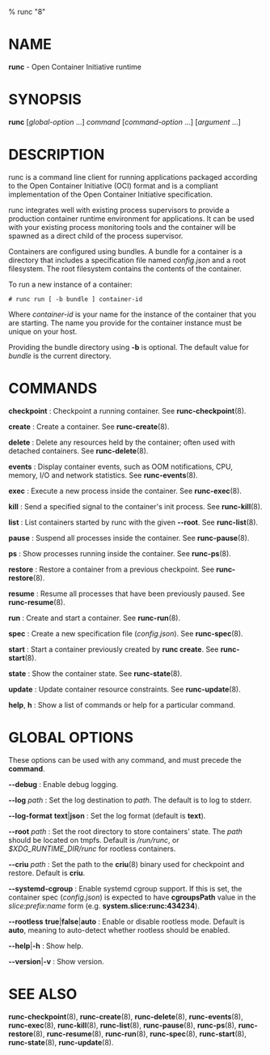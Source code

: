 % runc "8"

# NAME
**runc** - Open Container Initiative runtime

# SYNOPSIS

**runc** [_global-option_ ...] _command_ [_command-option_ ...] [_argument_ ...]

# DESCRIPTION
runc is a command line client for running applications packaged according to
the Open Container Initiative (OCI) format and is a compliant implementation of the
Open Container Initiative specification.

runc integrates well with existing process supervisors to provide a production
container runtime environment for applications. It can be used with your
existing process monitoring tools and the container will be spawned as a
direct child of the process supervisor.

Containers are configured using bundles. A bundle for a container is a directory
that includes a specification file named _config.json_ and a root filesystem.
The root filesystem contains the contents of the container.

To run a new instance of a container:

	# runc run [ -b bundle ] container-id

Where _container-id_ is your name for the instance of the container that you
are starting. The name you provide for the container instance must be unique on
your host.

Providing the bundle directory using **-b** is optional. The default
value for _bundle_ is the current directory.

# COMMANDS
**checkpoint**
: Checkpoint a running container. See **runc-checkpoint**(8).

**create**
: Create a container. See **runc-create**(8).

**delete**
: Delete any resources held by the container; often used with detached
containers. See **runc-delete**(8).

**events**
: Display container events, such as OOM notifications, CPU, memory, I/O and
network statistics. See **runc-events**(8).

**exec**
: Execute a new process inside the container. See **runc-exec**(8).

**kill**
: Send a specified signal to the container's init process. See
**runc-kill**(8).

**list**
: List containers started by runc with the given **--root**. See
**runc-list**(8).

**pause**
: Suspend all processes inside the container. See **runc-pause**(8).

**ps**
: Show processes running inside the container. See **runc-ps**(8).

**restore**
: Restore a container from a previous checkpoint. See **runc-restore**(8).

**resume**
: Resume all processes that have been previously paused. See **runc-resume**(8).

**run**
: Create and start a container. See **runc-run**(8).

**spec**
: Create a new specification file (_config.json_). See **runc-spec**(8).

**start**
: Start a container previously created by **runc create**. See **runc-start**(8).

**state**
: Show the container state. See **runc-state**(8).

**update**
: Update container resource constraints. See **runc-update**(8).

**help**, **h**
: Show a list of commands or help for a particular command.

# GLOBAL OPTIONS

These options can be used with any command, and must precede the **command**.

**--debug**
: Enable debug logging.

**--log** _path_
: Set the log destination to _path_. The default is to log to stderr.

**--log-format** **text**|**json**
: Set the log format (default is **text**).

**--root** _path_
: Set the root directory to store containers' state. The _path_ should be
located on tmpfs. Default is */run/runc*, or *$XDG_RUNTIME_DIR/runc* for
rootless containers.

**--criu** _path_
: Set the path to the **criu**(8) binary used for checkpoint and restore.
Default is **criu**.

**--systemd-cgroup**
: Enable systemd cgroup support. If this is set, the container spec
(_config.json_) is expected to have **cgroupsPath** value in the
*slice:prefix:name* form (e.g. **system.slice:runc:434234**).

**--rootless** **true**|**false**|**auto**
: Enable or disable rootless mode. Default is **auto**, meaning to auto-detect
whether rootless should be enabled.

**--help**|**-h**
: Show help.

**--version**|**-v**
: Show version.

# SEE ALSO

**runc-checkpoint**(8),
**runc-create**(8),
**runc-delete**(8),
**runc-events**(8),
**runc-exec**(8),
**runc-kill**(8),
**runc-list**(8),
**runc-pause**(8),
**runc-ps**(8),
**runc-restore**(8),
**runc-resume**(8),
**runc-run**(8),
**runc-spec**(8),
**runc-start**(8),
**runc-state**(8),
**runc-update**(8).
